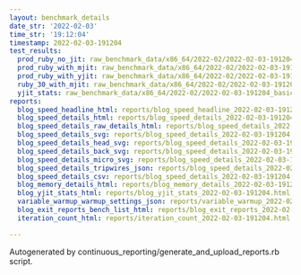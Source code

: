 ```yaml
---
layout: benchmark_details
date_str: '2022-02-03'
time_str: '19:12:04'
timestamp: 2022-02-03-191204
test_results:
  prod_ruby_no_jit: raw_benchmark_data/x86_64/2022-02/2022-02-03-191204_basic_benchmark_prod_ruby_no_jit.json
  prod_ruby_with_mjit: raw_benchmark_data/x86_64/2022-02/2022-02-03-191204_basic_benchmark_prod_ruby_with_mjit.json
  prod_ruby_with_yjit: raw_benchmark_data/x86_64/2022-02/2022-02-03-191204_basic_benchmark_prod_ruby_with_yjit.json
  ruby_30_with_mjit: raw_benchmark_data/x86_64/2022-02/2022-02-03-191204_basic_benchmark_ruby_30_with_mjit.json
  yjit_stats: raw_benchmark_data/x86_64/2022-02/2022-02-03-191204_basic_benchmark_yjit_stats.json
reports:
  blog_speed_headline_html: reports/blog_speed_headline_2022-02-03-191204.html
  blog_speed_details_html: reports/blog_speed_details_2022-02-03-191204.html
  blog_speed_details_raw_details_html: reports/blog_speed_details_2022-02-03-191204.raw_details.html
  blog_speed_details_svg: reports/blog_speed_details_2022-02-03-191204.svg
  blog_speed_details_head_svg: reports/blog_speed_details_2022-02-03-191204.head.svg
  blog_speed_details_back_svg: reports/blog_speed_details_2022-02-03-191204.back.svg
  blog_speed_details_micro_svg: reports/blog_speed_details_2022-02-03-191204.micro.svg
  blog_speed_details_tripwires_json: reports/blog_speed_details_2022-02-03-191204.tripwires.json
  blog_speed_details_csv: reports/blog_speed_details_2022-02-03-191204.csv
  blog_memory_details_html: reports/blog_memory_details_2022-02-03-191204.html
  blog_yjit_stats_html: reports/blog_yjit_stats_2022-02-03-191204.html
  variable_warmup_warmup_settings_json: reports/variable_warmup_2022-02-03-191204.warmup_settings.json
  blog_exit_reports_bench_list_html: reports/blog_exit_reports_2022-02-03-191204.bench_list.html
  iteration_count_html: reports/iteration_count_2022-02-03-191204.html

---
```

Autogenerated by continuous_reporting/generate_and_upload_reports.rb script.
